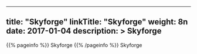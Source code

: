 
---
title: "Skyforge"
linkTitle: "Skyforge"
weight: 8n
date: 2017-01-04
description: >
 Skyforge
---

{{% pageinfo %}}
Skyforge
{{% /pageinfo %}}
Skyforge

